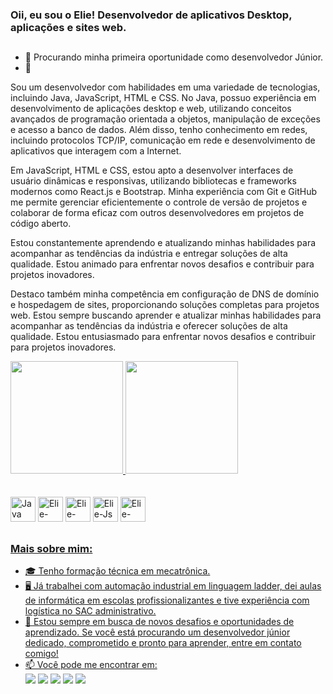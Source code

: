 ### Oii, eu sou o Elie! Desenvolvedor de aplicativos Desktop, aplicações e sites web.

##

- 🔭 Procurando minha primeira oportunidade como desenvolvedor Júnior.
- 🌱 

Sou um desenvolvedor com habilidades em uma variedade de tecnologias, incluindo Java, JavaScript, HTML e CSS. No Java, possuo experiência em desenvolvimento de aplicações desktop e web, utilizando conceitos avançados de programação orientada a objetos, manipulação de exceções e acesso a banco de dados. Além disso, tenho conhecimento em redes, incluindo protocolos TCP/IP, comunicação em rede e desenvolvimento de aplicativos que interagem com a Internet.

Em JavaScript, HTML e CSS, estou apto a desenvolver interfaces de usuário dinâmicas e responsivas, utilizando bibliotecas e frameworks modernos como React.js e Bootstrap. Minha experiência com Git e GitHub me permite gerenciar eficientemente o controle de versão de projetos e colaborar de forma eficaz com outros desenvolvedores em projetos de código aberto.

Estou constantemente aprendendo e atualizando minhas habilidades para acompanhar as tendências da indústria e entregar soluções de alta qualidade. Estou animado para enfrentar novos desafios e contribuir para projetos inovadores.

Destaco também minha competência em configuração de DNS de domínio e hospedagem de sites, proporcionando soluções completas para projetos web. Estou sempre buscando aprender e atualizar minhas habilidades para acompanhar as tendências da indústria e oferecer soluções de alta qualidade. Estou entusiasmado para enfrentar novos desafios e contribuir para projetos inovadores.


<div>
  <a href="https://github.com/Elie-Ferreir4">
  <img height="180em" src="https://github-readme-stats.vercel.app/api?username=Elie-Ferreir4&show_icons=true&theme=tokyonight&rank_icon=github">
   <img height="180em" src="https://github-readme-stats.vercel.app/api/top-langs/?username=Elie-Ferreir4&layout=compact&theme=tokyonight">
</div>
  
<div style="display: inline-block"><br>
  <div style="display: inline-block"><br>
  <img alt="Java" height="40" width="40" src="https://cdn.jsdelivr.net/gh/devicons/devicon/icons/java/java-original-wordmark.svg"/>
</div>

  <img alt="Elie-html" height="40" widh="40" src="https://cdn.jsdelivr.net/gh/devicons/devicon/icons/html5/html5-original-wordmark.svg"/>
  <img alt="Elie-css" height="40" widh="40" src="https://cdn.jsdelivr.net/gh/devicons/devicon/icons/css3/css3-original-wordmark.svg" />
  <img alt="Elie-Js" height="40" widh="40" src="https://cdn.jsdelivr.net/gh/devicons/devicon/icons/javascript/javascript-original.svg" />
  <img alt="Elie-Bootstrap" height="40" widh="40" src="https://cdn.jsdelivr.net/gh/devicons/devicon/icons/bootstrap/bootstrap-original-wordmark.svg" />
</div>
  
##
  
### Mais sobre mim:
- 🎓 Tenho formação técnica em mecatrônica.
- 🖥️ Já trabalhei com automação industrial em linguagem ladder, dei aulas de informática em escolas profissionalizantes e tive experiência com logística no SAC administrativo.
- 🌟 Estou sempre em busca de novos desafios e oportunidades de aprendizado. Se você está procurando um desenvolvedor júnior dedicado, comprometido e pronto para aprender, entre em contato comigo!
- 📫 Você pode me encontrar em: <br> 
<a href="https://www.linkedin.com/in/elie-ferreira-b18537256/"><img src="https://img.shields.io/badge/LinkedIn-0077B5?style=for-the-badge&logo=linkedin&logoColor=white"></a>
<a href="https://www.instagram.com/elie_code/"><img src="https://img.shields.io/badge/Instagram-E4405F?style=for-the-badge&logo=instagram&logoColor=white"></a>
<a href="https://api.whatsapp.com/send?phone=5512997886761&amp;text=Olá Elie vim através de seu perfil do Github"><img src="https://img.shields.io/badge/WhatsApp-25D366?style=for-the-badge&logo=whatsapp&logoColor=white"></a>
<a href="mailto:elie-ferreira@outlook.com"><img src="https://img.shields.io/badge/Microsoft_Outlook-0078D4?style=for-the-badge&logo=microsoft-outlook&logoColor=white"></a>
<a href="mailto:portifolioelie@gmail.com"><img src="https://img.shields.io/badge/Gmail-D14836?style=for-the-badge&logo=gmail&logoColor=white"></a>
